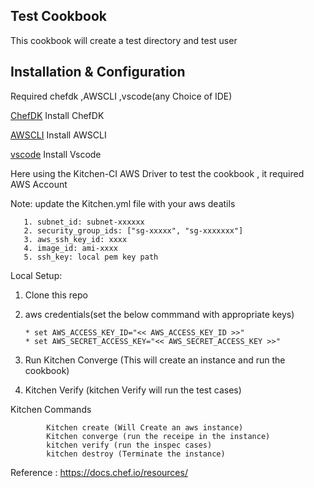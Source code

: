 ## Test Cookbook

This cookbook will create a test directory and test user

## Installation & Configuration

Required chefdk ,AWSCLI ,vscode(any Choice of IDE)

[ChefDK](https://downloads.chef.io/tools/chefdk) Install ChefDK

[AWSCLI](https://docs.aws.amazon.com/cli/latest/userguide/install-cliv2.html) Install AWSCLI

[vscode](https://code.visualstudio.com/download) Install Vscode


Here using the Kitchen-CI AWS Driver to test the cookbook , it required AWS Account

Note: update the Kitchen.yml file with your aws deatils

       1. subnet_id: subnet-xxxxxx
       2. security_group_ids: ["sg-xxxxx", "sg-xxxxxxx"]
       3. aws_ssh_key_id: xxxx
       4. image_id: ami-xxxx
       5. ssh_key: local pem key path



Local Setup:

1. Clone this repo  

2. aws credentials(set the below commmand with appropriate keys)

       * set AWS_ACCESS_KEY_ID="<< AWS_ACCESS_KEY_ID >>"
       * set AWS_SECRET_ACCESS_KEY="<< AWS_SECRET_ACCESS_KEY >>"  
       
3. Run Kitchen Converge (This will create an instance and run the cookbook)

4. Kitchen Verify (kitchen Verify will run the test cases)

Kitchen Commands

            Kitchen create (Will Create an aws instance)
            Kitchen converge (run the receipe in the instance)
            kitchen verify (run the inspec cases)
            kitchen destroy (Terminate the instance)

Reference : https://docs.chef.io/resources/
